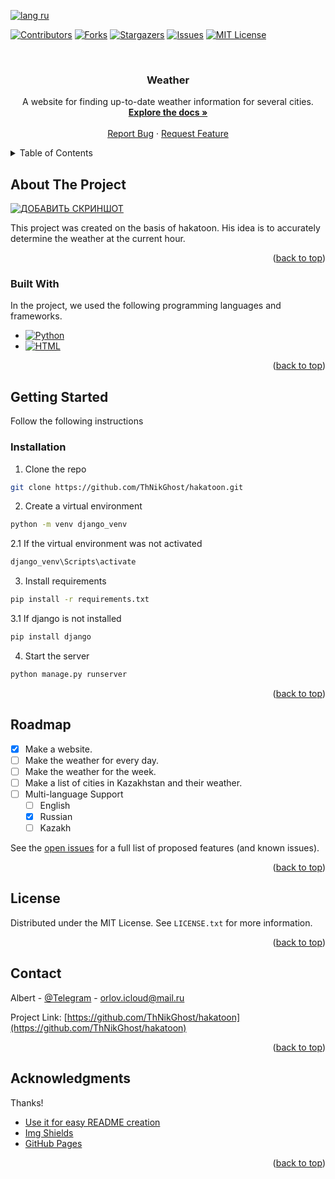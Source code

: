 <!-- Improved compatibility of back to top link: See: https://github.com/ThNikGhost/hakatoon/pull/73 -->
<a name="readme-top"></a>
<!--
*** Thanks for checking out the Best-README-Template. If you have a suggestion
*** that would make this better, please fork the repo and create a pull request
*** or simply open an issue with the tag "enhancement".
*** Don't forget to give the project a star!
*** Thanks again! Now go create something AMAZING! :D
-->


[![lang ru][langru-shield]][langru-url]

<!-- PROJECT SHIELDS -->
<!--
*** I'm using markdown "reference style" links for readability.
*** Reference links are enclosed in brackets [ ] instead of parentheses ( ).
*** See the bottom of this document for the declaration of the reference variables
*** for contributors-url, forks-url, etc. This is an optional, concise syntax you may use.
*** https://www.markdownguide.org/basic-syntax/#reference-style-links
-->
[![Contributors][contributors-shield]][contributors-url]
[![Forks][forks-shield]][forks-url]
[![Stargazers][stars-shield]][stars-url]
[![Issues][issues-shield]][issues-url]
[![MIT License][license-shield]][license-url]



<!-- PROJECT LOGO -->
<br />
<div align="center">


  <h3 align="center">Weather</h3>

  <p align="center">
    A website for finding up-to-date weather information for several cities.
    <br />
    <a href="https://github.com/ThNikGhost/hakatoon"><strong>Explore the docs »</strong></a>
    <br />
    <br />
    <a href="https://github.com/ThNikGhost/hakatoon/issues">Report Bug</a>
    ·
    <a href="https://github.com/ThNikGhost/hakatoon/issues">Request Feature</a>
  </p>
</div>



<!-- TABLE OF CONTENTS -->
<details>
  <summary>Table of Contents</summary>
  <ol>
    <li>
      <a href="#about-the-project">About The Project</a>
      <ul>
        <li><a href="#built-with">Built With</a></li>
      </ul>
    </li>
    <li>
      <a href="#getting-started">Getting Started</a>
      <ul>
        <li><a href="#installation">Installation</a></li>
      </ul>
    </li>
    <li><a href="#roadmap">Roadmap</a></li>
    <li><a href="#license">License</a></li>
    <li><a href="#contact">Contact</a></li>
    <li><a href="#acknowledgments">Acknowledgments</a></li>
  </ol>
</details>



<!-- ABOUT THE PROJECT -->
## About The Project

[![ДОБАВИТЬ СКРИНШОТ][product-screenshot]](https://example.com)

This project was created on the basis of hakatoon. His idea is to accurately determine the weather at the current hour.



<p align="right">(<a href="#readme-top">back to top</a>)</p>



### Built With

In the project, we used the following programming languages and frameworks.

* [![Python][python-shields]][python-url]
* [![HTML][html-shields]][html-url]

<p align="right">(<a href="#readme-top">back to top</a>)</p>



<!-- GETTING STARTED -->
## Getting Started

Follow the following instructions



### Installation




1. Clone the repo
  ```sh
  git clone https://github.com/ThNikGhost/hakatoon.git
  ```
2. Сreate a virtual environment
  ```sh
  python -m venv django_venv
  ```
2.1 If the virtual environment was not activated
   ```sh
   django_venv\Scripts\activate
   ```
3. Install requirements
  ```sh
  pip install -r requirements.txt
  ```
3.1 If django is not installed
   ```sh
   pip install django
   ```
4. Start the server 
  ```sh
  python manage.py runserver
  ```

<p align="right">(<a href="#readme-top">back to top</a>)</p>







<!-- ROADMAP -->
## Roadmap

- [x] Make a website.
- [ ] Make the weather for every day.
- [ ] Make the weather for the week.
- [ ] Make a list of cities in Kazakhstan and their weather.
- [ ] Multi-language Support
    - [ ] English
    - [x] Russian
    - [ ] Kazakh

See the [open issues](https://github.com/ThNikGhost/hakatoon/issues) for a full list of proposed features (and known issues).

<p align="right">(<a href="#readme-top">back to top</a>)</p>







<!-- LICENSE -->
## License

Distributed under the MIT License. See `LICENSE.txt` for more information.

<p align="right">(<a href="#readme-top">back to top</a>)</p>



<!-- CONTACT -->
## Contact

Albert - [@Telegram](https://t.me/Royality_Yuii) - orlov.icloud@mail.ru

Project Link: [https://github.com/ThNikGhost/hakatoon](https://github.com/ThNikGhost/hakatoon)

<p align="right">(<a href="#readme-top">back to top</a>)</p>



<!-- ACKNOWLEDGMENTS -->
## Acknowledgments

Thanks!

* [Use it for easy README creation](https://github.com/othneildrew/Best-README-Template)
* [Img Shields](https://shields.io)
* [GitHub Pages](https://pages.github.com)

<p align="right">(<a href="#readme-top">back to top</a>)</p>



<!-- MARKDOWN LINKS & IMAGES -->
<!-- https://www.markdownguide.org/basic-syntax/#reference-style-links -->
[contributors-shield]: https://img.shields.io/github/contributors/ThNikGhost/hakatoon.svg?style=for-the-badge
[contributors-url]: https://github.com/ThNikGhost/hakatoon/graphs/contributors
[forks-shield]: https://img.shields.io/github/forks/ThNikGhost/hakatoon.svg?style=for-the-badge
[forks-url]: https://github.com/ThNikGhost/hakatoon/network/members
[stars-shield]: https://img.shields.io/github/stars/ThNikGhost/hakatoon.svg?style=for-the-badge
[stars-url]: https://github.com/ThNikGhost/hakatoon/stargazers
[issues-shield]: https://img.shields.io/github/issues/ThNikGhost/hakatoon.svg?style=for-the-badge
[issues-url]: https://github.com/ThNikGhost/hakatoon/issues
[license-shield]: https://img.shields.io/github/license/ThNikGhost/hakatoon.svg?style=for-the-badge
[license-url]: https://github.com/ThNikGhost/hakatoon/blob/master/LICENSE.txt
[product-screenshot]: images/screenshot.png
[python-url]: https://www.python.org/
[python-shields]: https://img.shields.io/badge/Python-35495E?style=for-the-badge&logo=html&logoColor=blue
[html-shields]: https://img.shields.io/badge/HTML-35495E?style=for-the-badge&logo=html&logoColor=blue
[html-url]: https://html.com/
[langru-shield]: https://img.shields.io/badge/lang-ru-success
[langru-url]: https://github.com/ThNikGhost/hakatoon/blob/24c64892ea45677be71546cd1d79830800713dac/README.ru.md
